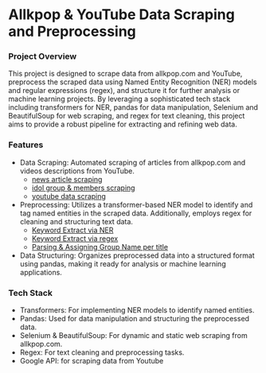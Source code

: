 # **Allkpop & YouTube Data Scraping and Preprocessing**

### **Project Overview**
This project is designed to scrape data from allkpop.com and YouTube, preprocess the scraped data using Named Entity Recognition (NER) models and regular expressions (regex), and structure it for further analysis or machine learning projects. By leveraging a sophisticated tech stack including transformers for NER, pandas for data manipulation, Selenium and BeautifulSoup for web scraping, and regex for text cleaning, this project aims to provide a robust pipeline for extracting and refining web data.

### **Features**
- Data Scraping: Automated scraping of articles from allkpop.com and videos descriptions from YouTube.
  - [news article scraping](https://github.com/Haikoo96/Kpop-related-dataset/blob/master/scraping%20and%20preprocess/newspaper/Scroll_scrape_refined.ipynb)
  - [idol group & members scraping](https://github.com/Haikoo96/Kpop-related-dataset/blob/master/scraping%20and%20preprocess/newspaper/K_IDOL_db_scrape_tojson.ipynb)
  - [youtube data scraping](https://github.com/Haikoo96/Kpop-related-dataset/blob/master/scraping%20and%20preprocess/youtube/youtube_scrap.ipynb)
- Preprocessing: Utilizes a transformer-based NER model to identify and tag named entities in the scraped data. Additionally, employs regex for cleaning and structuring text data.
  - [Keyword Extract via NER](https://github.com/Haikoo96/Kpop-related-dataset/blob/master/scraping%20and%20preprocess/newspaper/Keyword_extract_NER_refined.ipynb)
  - [Keyword Extract via regex](https://github.com/Haikoo96/Kpop-related-dataset/blob/master/scraping%20and%20preprocess/newspaper/group_names_extract%26process_regex%26JSON.ipynb)
  - [Parsing & Assigning Group Name per title](https://github.com/Haikoo96/Kpop-related-dataset/blob/master/scraping%20and%20preprocess/newspaper/group_names_extract%26process_regex%26JSON.ipynb)
- Data Structuring: Organizes preprocessed data into a structured format using pandas, making it ready for analysis or machine learning applications.
  
### **Tech Stack**
- Transformers: For implementing NER models to identify named entities.
- Pandas: Used for data manipulation and structuring the preprocessed data.
- Selenium & BeautifulSoup: For dynamic and static web scraping from allkpop.com.
- Regex: For text cleaning and preprocessing tasks.
- Google API: for scraping data from Youtube
